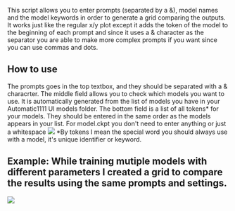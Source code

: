 This script allows you to enter prompts (separated by a &), model names and the model keywords in order to generate a grid comparing the outputs.
It works just like the regular x/y plot except it adds the token of the model to the beginning of each prompt and since it uses a & character as the separator you are able to make more complex prompts if you want since you can use commas and dots.

## How to use
The prompts goes in the top textbox, and they should be separated with a & characrter.
The middle field allows you to check which models you want to use. It is automatically generated from the list of models you have in your Automatic1111 UI models folder.
The bottom field is a list of all tokens* for your models. They should be entered in the same order as the models appears in your list. For model.ckpt you don't need to enter anything or just a whitespace
<img src="https://huggingface.co/Froddan/model_compare_script/resolve/main/instructions.png" />
*By tokens I mean the special word you should always use with a model, it's unique identifier or keyword.

## Example: While training mutiple models with different parameters I created a grid to compare the results using the same prompts and settings.
<img src="https://huggingface.co/Froddan/model_compare_script/resolve/main/xy_grid-0000-1085432319-.jpg" />


